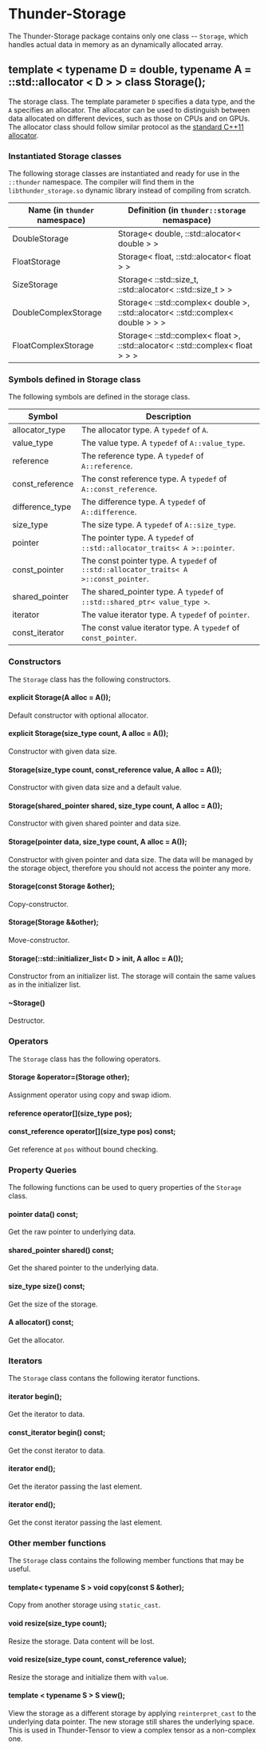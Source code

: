 # Thunder-Storage

The Thunder-Storage package contains only one class -- `Storage`, which handles actual data in memory as an dynamically allocated array.

## template < typename D = double, typename A = ::std::allocator < D > > class Storage();

The storage class. The template parameter `D` specifies a data type, and the `A` specifies an allocator. The allocator can be used to distinguish between data allocated on different devices, such as those on CPUs and on GPUs. The allocator class should follow similar protocol as the [standard C++11 allocator](http://en.cppreference.com/w/cpp/memory/allocator).

### Instantiated Storage classes

The following storage classes are instantiated and ready for use in the `::thunder` namespace. The compiler will find them in the `libthunder_storage.so` dynamic library instead of compiling from scratch.

| Name (in `thunder` namespace)   | Definition (in `thunder::storage` nemaspace)                                     |
|---------------------------------|----------------------------------------------------------------------------------|
| DoubleStorage                   | Storage< double, ::std::alocator< double > >                                     |
| FloatStorage                    | Storage< float, ::std::alocator< float > >                                       |
| SizeStorage                     | Storage< ::std::size_t, ::std::alocator< ::std::size_t > >                       |
| DoubleComplexStorage            | Storage< ::std::complex< double >, ::std::alocator< ::std::complex< double > > > |
| FloatComplexStorage             | Storage< ::std::complex< float >, ::std::alocator< ::std::complex< float > > >   |

### Symbols defined in Storage class

The following symbols are defined in the storage class.

| Symbol               | Description                                                                                       |
|----------------------|---------------------------------------------------------------------------------------------------|
| allocator_type       | The allocator type. A `typedef` of `A`.                                                           |
| value_type           | The value type. A `typedef` of `A::value_type`.                                                   |
| reference            | The reference type. A `typedef` of `A::reference`.                                                |
| const_reference      | The const reference type. A `typedef` of `A::const_reference`.                                    |
| difference_type      | The difference type. A `typedef` of `A::difference`.                                              |
| size_type            | The size type. A `typedef` of `A::size_type`.                                                     |
| pointer              | The pointer type. A `typedef` of `::std::allocator_traits< A >::pointer`.                         |
| const_pointer        | The const pointer type. A `typedef` of `::std::allocator_traits< A >::const_pointer`.             |
| shared_pointer       | The shared_pointer type. A `typedef` of `::std::shared_ptr< value_type >`.                        |
| iterator             | The value iterator type. A `typedef` of `pointer`.                                                |
| const_iterator       | The const value iterator type. A `typedef` of `const_pointer`.                                    |

### Constructors

The `Storage` class has the following constructors.

#### explicit Storage(A alloc = A());

Default constructor with optional allocator.

#### explicit Storage(size_type count, A alloc = A());

Constructor with given data size.

#### Storage(size_type count, const_reference value, A alloc = A());

Constructor with given data size and a default value.

#### Storage(shared_pointer shared, size_type count, A alloc = A());

Constructor with given shared pointer and data size.

#### Storage(pointer data, size_type count, A alloc = A());

Constructor with given pointer and data size. The data will be managed by the storage object, therefore you should not access the pointer any more.

#### Storage(const Storage &other);

Copy-constructor.

#### Storage(Storage &&other);

Move-constructor.

#### Storage(::std::initializer_list< D > init, A alloc = A());

Constructor from an initializer list. The storage will contain the same values as in the initializer list.

#### ~Storage()

Destructor.

### Operators

The `Storage` class has the following operators.

#### Storage &operator=(Storage other);

Assignment operator using copy and swap idiom.

#### reference operator\[](size_type pos);
#### const_reference operator\[](size_type pos) const;

Get reference at `pos` without bound checking.

### Property Queries

The following functions can be used to query properties of the `Storage` class.

#### pointer data() const;

Get the raw pointer to underlying data.

#### shared_pointer shared() const;

Get the shared pointer to the underlying data.

#### size_type size() const;

Get the size of the storage.

#### A allocator() const;

Get the allocator.

### Iterators

The `Storage` class contans the following iterator functions.

#### iterator begin();

Get the iterator to data.

#### const_iterator begin() const;

Get the const iterator to data.

#### iterator end();

Get the iterator passing the last element.

#### iterator end();

Get the const iterator passing the last element.

### Other member functions

The `Storage` class contains the following member functions that may be useful.

#### template< typename S > void copy(const S &other);

Copy from another storage using `static_cast`.

#### void resize(size_type count);

Resize the storage. Data content will be lost.

#### void resize(size_type count, const_reference value);

Resize the storage and initialize them with `value`.

#### template < typename S > S view();

View the storage as a different storage by applying `reinterpret_cast` to the underlying data pointer. The new storage still shares the underlying space. This is used in Thunder-Tensor to view a complex tensor as a non-complex one.
